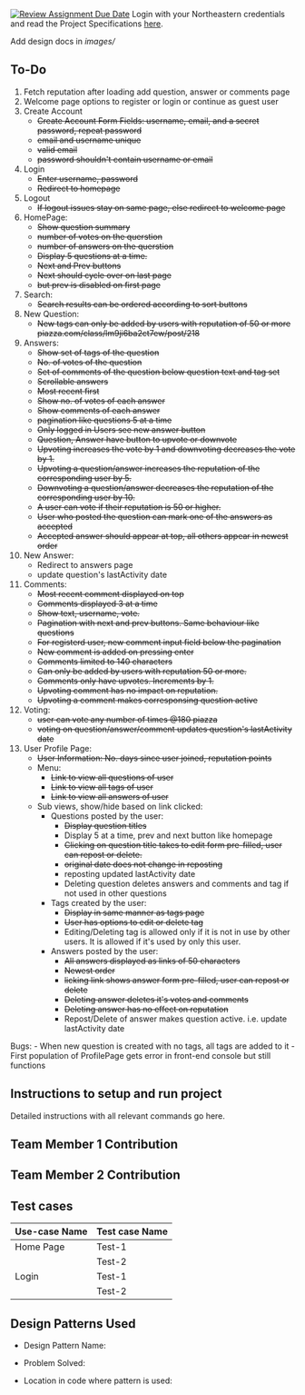 [![Review Assignment Due Date](https://classroom.github.com/assets/deadline-readme-button-24ddc0f5d75046c5622901739e7c5dd533143b0c8e959d652212380cedb1ea36.svg)](https://classroom.github.com/a/hxTav0v1)
Login with your Northeastern credentials and read the Project Specifications [here](https://northeastern-my.sharepoint.com/:w:/g/personal/j_mitra_northeastern_edu/EcUflH7GXMBEjXGjx-qRQMkB7cfHNaHk9LYqeHRm7tgrKg?e=oZEef3).

Add design docs in *images/*

## To-Do
1. Fetch reputation after loading add question, answer or comments page
1. Welcome page options to register or login or continue as guest user
1. Create Account
    - ~~Create Account Form Fields: username, email, and a secret password, repeat password~~
    - ~~email and username unique~~
    - ~~valid email~~
    - ~~password shouldn't contain username or email~~
2. Login
    - ~~Enter username, password~~
    - ~~Redirect to homepage~~
1. Logout
    - ~~If logout issues stay on same page, else redirect to welcome page~~
1. HomePage: 
    - ~~Show question summary~~
    - ~~number of votes on the querstion~~
    - ~~number of answers on the querstion~~
    - ~~Display 5 questions at a time.~~
    - ~~Next and Prev buttons~~
    - ~~Next should cycle over on last page~~
    - ~~but prev is disabled on first page~~
1. Search:
    - ~~Search results can be ordered according to sort buttons~~
1. New Question:
    - ~~New tags can only be added by users with reputation of 50 or more piazza.com/class/lm9ji6ba2ct7ew/post/218~~
1. Answers: 
    - ~~Show set of tags of the question~~
    - ~~No. of votes of the question~~
    - ~~Set of comments of the question below question text and tag set~~
    - ~~Scrollable answers~~
    - ~~Most recent first~~
    - ~~Show no. of votes of each answer~~
    - ~~Show comments of each answer~~
    - ~~pagination like questions 5 at  a time~~
    - ~~Only logged in Users see new answer button~~
    - ~~Question, Answer have button to upvote or downvote~~
    - ~~Upvoting increases the vote by 1 and downvoting decreases the vote by 1.~~
    - ~~Upvoting a question/answer increases the reputation of the corresponding user by 5.~~
    - ~~Downvoting a question/answer decreases the reputation of the corresponding user by 10.~~
    - ~~A user can vote if their reputation is 50 or higher.~~
    - ~~User who posted the question can mark one of the answers as accepted~~
    - ~~Accepted answer should appear at top, all others appear in newest order~~
1. New Answer:
    - Redirect to answers page
    - update question's lastActivity date
1. Comments:
    - ~~Most recent comment displayed on top~~
    - ~~Comments displayed 3 at a time~~
    - ~~Show text, username, vote.~~
    - ~~Pagination with next and prev buttons. Same behaviour like questions~~
    - ~~For registerd user, new comment input field below the pagination~~
    - ~~New comment is added on pressing enter~~
    - ~~Comments limited to 140 characters~~
    - ~~Can only be added by users with reputation 50 or more.~~
    - ~~Comments only have upvotes. Increments by 1.~~
    - ~~Upvoting comment has no impact on reputation.~~
    - ~~Upvoting a comment makes corresponsing question active~~
1. Voting:
    - ~~user can vote any number of times @180 piazza~~
    - ~~voting on question/answer/comment updates question's lastActivity date~~
1. User Profile Page:
    - ~~User Information: No. days since user joined, reputation points~~
    - Menu: 
        - ~~Link to view all questions of user~~
        - ~~Link to view all tags of user~~
        - ~~Link to view all answers of user~~
    - Sub views, show/hide based on link clicked:
        - Questions posted by the user:
            - ~~Display question titles~~
            - Display 5 at a time, prev and next button like homepage
            - ~~Clicking on question title takes to edit form pre-filled, user can repost or delete.~~
            - ~~original date does not change in reposting~~
            - reposting updated lastActivity date
            - Deleting question deletes answers and comments and tag if not used in other questions
        - Tags created by the user:
            - ~~Display in same manner as tags page~~
            - ~~User has options to edit or delete tag~~
            - Editing/Deleting tag is allowed only if it is not in use by other users. It is allowed if it's used by only this user.
        - Answers posted by the user:
            - ~~All answers displayed as links of 50 characters~~
            - ~~Newest order~~
            - ~~licking link shows answer form pre-filled, user can repost or delete~~
            - ~~Deleting answer deletes it's votes and comments~~
            - ~~Deleting answer has no effect on reputation~~
            - Repost/Delete of answer makes question active. i.e. update lastActivity date

Bugs:
    - When new question is created with no tags, all tags are added to it
    - First population of ProfilePage gets error in front-end console but still functions

## Instructions to setup and run project

Detailed instructions with all relevant commands go here.

## Team Member 1 Contribution


## Team Member 2 Contribution


## Test cases

| Use-case Name   | Test case Name |
|-----------------|----------------|
| Home Page       | Test-1         |
|                 | Test-2         |
| Login           | Test-1         |
|                 | Test-2         |

## Design Patterns Used

- Design Pattern Name:

- Problem Solved:

- Location in code where pattern is used: